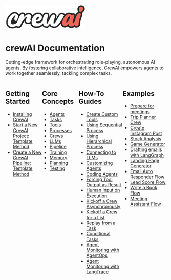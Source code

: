<img src='./crew_only_logo.png' width='250' class='mb-10'/>

# crewAI Documentation

Cutting-edge framework for orchestrating role-playing, autonomous AI agents. By fostering collaborative intelligence, CrewAI empowers agents to work together seamlessly, tackling complex tasks.

<div style="display:flex; margin:0 auto; justify-content: center;">
    <div style="width:25%">
        <h2>Getting Started</h2>
        <ul>
            <li>
                <a href='./getting-started/Installing-CrewAI'>
                   Installing CrewAI
                </a>
            </li>
            <li>
                <a href='./getting-started/Start-a-New-CrewAI-Project-Template-Method'>
                   Start a New CrewAI Project: Template Method
                </a>
            </li>
            <li>
                <a href='./getting-started/Create-a-New-CrewAI-Pipeline-Template-Method'>
                    Create a New CrewAI Pipeline: Template Method
                </a>
            </li>
        </ul>
    </div>
    <div style="width:25%">
        <h2>Core Concepts</h2>
        <ul>
            <li>
                <a href="./core-concepts/Agents">
                    Agents
                </a>
            </li>
            <li>
                <a href="./core-concepts/Tasks">
                    Tasks
                </a>
            </li>
            <li>
                <a href="./core-concepts/Tools">
                    Tools
                </a>
            </li>
            <li>
                <a href="./core-concepts/Processes">
                    Processes
                </a>
            </li>
            <li>
                <a href="./core-concepts/Crews">
                    Crews
                </a>
            </li>
            <li>
                <a href="./core-concepts/LLMs">
                    LLMs
                </a>
            </li>
            <!-- <li>
                <a href="./core-concepts/Flows">
                    Flows
                </a>
            </li> -->
            <li>
                <a href="./core-concepts/Pipeline">
                    Pipeline
                </a>
            </li>
            <li>
                <a href="./core-concepts/Training-Crew">
                    Training
                </a>
            </li>
            <li>
                <a href="./core-concepts/Memory">
                    Memory
                </a>
            </li>
            <li>
                <a href="./core-concepts/Planning">
                    Planning
                </a>
            </li>
            <li>
                <a href="./core-concepts/Testing">
                    Testing
                </a>
            </li>
        </ul>
    </div>
    <div style="width:30%">
        <h2>How-To Guides</h2>
        <ul>
            <li>
                <a href="./how-to/Create-Custom-Tools">
                    Create Custom Tools
                </a>
            </li>
            <li>
                <a href="./how-to/Sequential">
                    Using Sequential Process
                </a>
            </li>
            <li>
                <a href="./how-to/Hierarchical">
                    Using Hierarchical Process
                </a>
            </li>
            <li>
                <a href="./how-to/LLM-Connections">
                    Connecting to LLMs
                </a>
            </li>
            <li>
                <a href="./how-to/Customizing-Agents">
                    Customizing Agents
                </a>
            </li>
            <li>
                <a href="./how-to/Coding-Agents">
                    Coding Agents
                </a>
            </li>
            <li>
                <a href="./how-to/Force-Tool-Ouput-as-Result">
                    Forcing Tool Output as Result
                </a>
            </li>
            <li>
                <a href="./how-to/Human-Input-on-Execution">
                    Human Input on Execution
                </a>
            </li>
            <li>
                <a href="./how-to/Kickoff-async">
                    Kickoff a Crew Asynchronously
                </a>
            </li>
            <li>
                <a href="./how-to/Kickoff-for-each">
                    Kickoff a Crew for a List
                </a>
            </li>
            <li>
                <a href="./how-to/Replay-tasks-from-latest-Crew-Kickoff">
                    Replay from a Task
                </a>
            </li>
            <li>
                <a href="./how-to/Conditional-Tasks">
                    Conditional Tasks
                </a>
            </li>
            <li>
                <a href="./how-to/AgentOps-Observability">
                    Agent Monitoring with AgentOps
                </a>
            </li>
            <li>
                <a href="./how-to/Langtrace-Observability">
                    Agent Monitoring with LangTrace
                </a>
            </li>
        </ul>
    </div>
    <div style="width:30%">
        <h2>Examples</h2>
        <ul>
            <li>
                <a target='_blank' href="https://github.com/joaomdmoura/crewAI-examples/tree/main/prep-for-a-meeting">
                    Prepare for meetings
                </a>
            </li>
            <li>
                <a target='_blank' href="https://github.com/joaomdmoura/crewAI-examples/tree/main/trip_planner">
                    Trip Planner Crew
                </a>
            </li>
            <li>
                <a target='_blank' href="https://github.com/joaomdmoura/crewAI-examples/tree/main/instagram_post">
                    Create Instagram Post
                </a>
            </li>
            <li>
                <a target='_blank' href="https://github.com/joaomdmoura/crewAI-examples/tree/main/stock_analysis">
                    Stock Analysis
                </a>
            </li>
            <li>
                <a target='_blank' href="https://github.com/joaomdmoura/crewAI-examples/tree/main/game-builder-crew">
                    Game Generator
                </a>
            </li>
            <li>
                <a target='_blank' href="https://github.com/joaomdmoura/crewAI-examples/tree/main/CrewAI-LangGraph">
                    Drafting emails with LangGraph
                </a>
            </li>
            <li>
                <a target='_blank' href="https://github.com/joaomdmoura/crewAI-examples/tree/main/landing_page_generator">
                    Landing Page Generator
                </a>
            </li>
            <li>
                <a target='_blank' href="https://github.com/crewAIInc/crewAI-examples/tree/main/email_auto_responder_flow">
                    Email Auto Responder Flow
                </a>
            </li>
            <li>
                <a target='_blank' href="https://github.com/crewAIInc/crewAI-examples/tree/main/lead-score-flow">
                    Lead Score Flow
                </a>
            </li>
            <li>
                <a target='_blank' href="https://github.com/crewAIInc/crewAI-examples/tree/main/write_a_book_with_flows">
                    Write a Book Flow
                </a>
            </li>
            <li>
                <a target='_blank' href="https://github.com/crewAIInc/crewAI-examples/tree/main/meeting_assistant_flow">
                    Meeting Assistant Flow
                </a>
            </li>
        </ul>
    </div>
</div>
